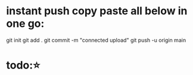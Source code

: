 # instant push copy paste all below in one go:

git init
git add .
git commit -m "connected upload"
git push -u origin main

# todo:⭐️

